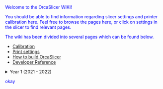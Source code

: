 Welcome to the OrcaSlicer WIKI!

You should be able to find information regarding slicer settings and printer calibration here. Feel free to browse the pages here, or click on settings in the slicer to find relevant pages. 

The wiki has been divided into several pages which can be found below. 
- [Calibration](./Calibration)
- [Print settings](./Print-settings)
- [How to build OrcaSlicer](./How-to-build)
- [Developer Reference](./developer-reference/Home)

<details>
<summary> Year 1 (2021 - 2022) </summary>
  <ul>
    <li>hi</li>
    <li>hey</li>
  </ul>
</details>


<style
  type="text/css">
h1 {color:red;}

p {color:blue;}
</style>
okay
